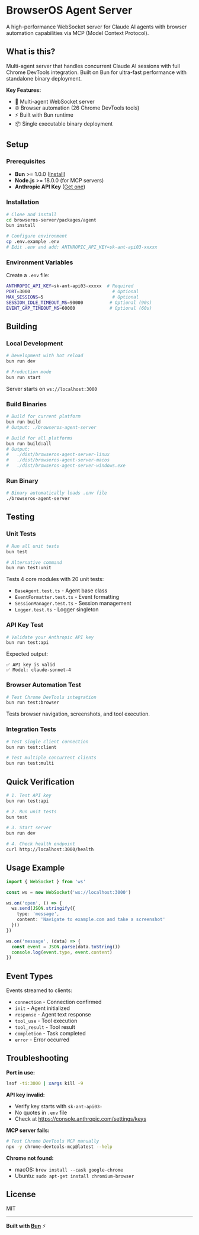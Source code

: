 # BrowserOS Agent Server

A high-performance WebSocket server for Claude AI agents with browser automation capabilities via MCP (Model Context Protocol).

## What is this?

Multi-agent server that handles concurrent Claude AI sessions with full Chrome DevTools integration. Built on Bun for ultra-fast performance with standalone binary deployment.

**Key Features:**
- 🤖 Multi-agent WebSocket server
- 🌐 Browser automation (26 Chrome DevTools tools)
- ⚡ Built with Bun runtime
- 📦 Single executable binary deployment

## Setup

### Prerequisites

- **Bun** >= 1.0.0 ([Install](https://bun.sh))
- **Node.js** >= 18.0.0 (for MCP servers)
- **Anthropic API Key** ([Get one](https://console.anthropic.com/settings/keys))

### Installation

```bash
# Clone and install
cd browseros-server/packages/agent
bun install

# Configure environment
cp .env.example .env
# Edit .env and add: ANTHROPIC_API_KEY=sk-ant-api03-xxxxx
```

### Environment Variables

Create a `.env` file:

```bash
ANTHROPIC_API_KEY=sk-ant-api03-xxxxx  # Required
PORT=3000                               # Optional
MAX_SESSIONS=5                          # Optional
SESSION_IDLE_TIMEOUT_MS=90000          # Optional (90s)
EVENT_GAP_TIMEOUT_MS=60000             # Optional (60s)
```

## Building

### Local Development

```bash
# Development with hot reload
bun run dev

# Production mode
bun run start
```

Server starts on `ws://localhost:3000`

### Build Binaries

```bash
# Build for current platform
bun run build
# Output: ./browseros-agent-server

# Build for all platforms
bun run build:all
# Output:
#   ./dist/browseros-agent-server-linux
#   ./dist/browseros-agent-server-macos
#   ./dist/browseros-agent-server-windows.exe
```

### Run Binary

```bash
# Binary automatically loads .env file
./browseros-agent-server
```

## Testing

### Unit Tests

```bash
# Run all unit tests
bun test

# Alternative command
bun run test:unit
```

Tests 4 core modules with 20 unit tests:
- `BaseAgent.test.ts` - Agent base class
- `EventFormatter.test.ts` - Event formatting
- `SessionManager.test.ts` - Session management
- `Logger.test.ts` - Logger singleton

### API Key Test

```bash
# Validate your Anthropic API key
bun run test:api
```

Expected output:
```
✅ API key is valid
✅ Model: claude-sonnet-4
```

### Browser Automation Test

```bash
# Test Chrome DevTools integration
bun run test:browser
```

Tests browser navigation, screenshots, and tool execution.

### Integration Tests

```bash
# Test single client connection
bun run test:client

# Test multiple concurrent clients
bun run test:multi
```

## Quick Verification

```bash
# 1. Test API key
bun run test:api

# 2. Run unit tests
bun test

# 3. Start server
bun run dev

# 4. Check health endpoint
curl http://localhost:3000/health
```

## Usage Example

```typescript
import { WebSocket } from 'ws'

const ws = new WebSocket('ws://localhost:3000')

ws.on('open', () => {
  ws.send(JSON.stringify({
    type: 'message',
    content: 'Navigate to example.com and take a screenshot'
  }))
})

ws.on('message', (data) => {
  const event = JSON.parse(data.toString())
  console.log(event.type, event.content)
})
```

## Event Types

Events streamed to clients:
- `connection` - Connection confirmed
- `init` - Agent initialized
- `response` - Agent text response
- `tool_use` - Tool execution
- `tool_result` - Tool result
- `completion` - Task completed
- `error` - Error occurred

## Troubleshooting

**Port in use:**
```bash
lsof -ti:3000 | xargs kill -9
```

**API key invalid:**
- Verify key starts with `sk-ant-api03-`
- No quotes in `.env` file
- Check at https://console.anthropic.com/settings/keys

**MCP server fails:**
```bash
# Test Chrome DevTools MCP manually
npx -y chrome-devtools-mcp@latest --help
```

**Chrome not found:**
- macOS: `brew install --cask google-chrome`
- Ubuntu: `sudo apt-get install chromium-browser`

## License

MIT

---

**Built with [Bun](https://bun.sh)** ⚡
